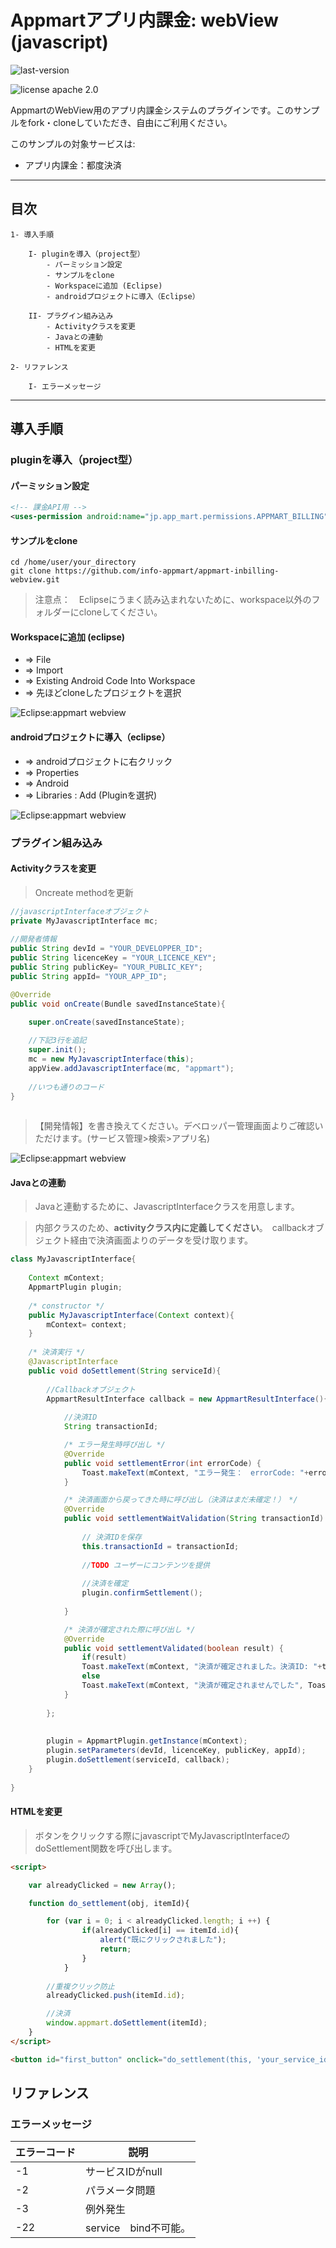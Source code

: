 # Appmartアプリ内課金: webView (javascript)

![last-version](http://img.shields.io/badge/last%20version-1.1-green.svg "last version:1.1") 

![license apache 2.0](http://img.shields.io/badge/license-apache%202.0-brightgreen.svg "licence apache 2.0")

AppmartのWebView用のアプリ内課金システムのプラグインです。このサンプルをfork・cloneしていただき、自由にご利用ください。 

このサンプルの対象サービスは:

+ アプリ内課金：都度決済 

---

## 目次

```
1- 導入手順

	I- pluginを導入（project型）
		- パーミッション設定
		- サンプルをclone
		- Workspaceに追加 (Eclipse)
		- androidプロジェクトに導入（Eclipse）

	II- プラグイン組み込み
		- Activityクラスを変更
		- Javaとの連動
		- HTMLを変更

2- リファレンス

	I- エラーメッセージ

```



---


## 導入手順


### pluginを導入（project型）


#### パーミッション設定

```xml
<!-- 課金API用 -->
<uses-permission android:name="jp.app_mart.permissions.APPMART_BILLING" />
```

#### サンプルをclone

```shell
cd /home/user/your_directory
git clone https://github.com/info-appmart/appmart-inbilling-webview.git
```

> 注意点：　Eclipseにうまく読み込まれないために、workspace以外のフォルダーにcloneしてください。


#### Workspaceに追加 (eclipse)

+ ⇒ File
+ ⇒ Import
+ ⇒ Existing Android Code Into Workspace
+ ⇒ 先ほどcloneしたプロジェクトを選択

![Eclipse:appmart webview](http://s27.postimg.org/8npml8ksz/appmart_inbilling_webview.png "Eclipse:appmart webview")

#### androidプロジェクトに導入（eclipse）

+ ⇒ androidプロジェクトに右クリック　
+ ⇒ Properties 
+ ⇒ Android
+ ⇒ Libraries  :  Add (Pluginを選択)

![Eclipse:appmart webview](http://s15.postimg.org/97ltrkae3/webview_plugin.png "Eclipse:appmart webview")

### プラグイン組み込み

#### Activityクラスを変更

> Oncreate methodを更新


```java
//javascriptInterfaceオブジェクト
private MyJavascriptInterface mc;
	
//開発者情報
public String devId = "YOUR_DEVELOPPER_ID";
public String licenceKey = "YOUR_LICENCE_KEY";
public String publicKey= "YOUR_PUBLIC_KEY";
public String appId= "YOUR_APP_ID";

@Override
public void onCreate(Bundle savedInstanceState){
	
    super.onCreate(savedInstanceState);

    //下記3行を追記
    super.init();
    mc = new MyJavascriptInterface(this);
    appView.addJavascriptInterface(mc, "appmart");
    
    //いつも通りのコード
}
    
```

> 【開発情報】を書き換えてください。デベロッパー管理画面よりご確認いただけます。(サービス管理>検索>アプリ名)


![Eclipse:appmart webview](http://s21.postimg.org/h5xp3grw7/appmart_info.png "Eclipse:appmart webview")


#### Javaとの連動

> Javaと連動するために、JavascriptInterfaceクラスを用意します。 

> 内部クラスのため、**activityクラス内に定義してください**。　callbackオブジェクト経由で決済画面よりのデータを受け取ります。

```java
class MyJavascriptInterface{
	
	Context mContext;
	AppmartPlugin plugin;
	    	
	/* constructor */
	public MyJavascriptInterface(Context context){
		mContext= context;
	}
		
	/* 決済実行 */
	@JavascriptInterface
	public void doSettlement(String serviceId){
		
		//Callbackオブジェクト
		AppmartResultInterface callback = new AppmartResultInterface(){
			
			//決済ID
			String transactionId;

			/* エラー発生時呼び出し */
			@Override
			public void settlementError(int errorCode) {
				Toast.makeText(mContext, "エラー発生：　errorCode: "+errorCode, Toast.LENGTH_LONG).show();					
			}

			/* 決済画面から戻ってきた時に呼び出し（決済はまだ未確定！）　*/
			@Override
			public void settlementWaitValidation(String transactionId) {
				
				// 決済IDを保存
				this.transactionId = transactionId;
				
				//TODO ユーザーにコンテンツを提供
				
				//決済を確定
				plugin.confirmSettlement();
				
			}

			/* 決済が確定された際に呼び出し */
			@Override
			public void settlementValidated(boolean result) {
				if(result)
				Toast.makeText(mContext, "決済が確定されました。決済ID: "+transactionId, Toast.LENGTH_LONG).show();
				else
				Toast.makeText(mContext, "決済が確定されませんでした", Toast.LENGTH_LONG).show();					
			}
			
		};
		    		
		
		plugin = AppmartPlugin.getInstance(mContext); 		
		plugin.setParameters(devId, licenceKey, publicKey, appId);
		plugin.doSettlement(serviceId, callback);
	}
	
}
```

#### HTMLを変更

> ボタンをクリックする際にjavascriptでMyJavascriptInterfaceのdoSettlement関数を呼び出します。


```html
<script>       

	var alreadyClicked = new Array(); 

    function do_settlement(obj, itemId){

    	for (var i = 0; i < alreadyClicked.length; i ++) {
        		if(alreadyClicked[i] == itemId.id){
        			alert("既にクリックされました");
        			return;
        		}        		
        	}
        	
    	//重複クリック防止
		alreadyClicked.push(itemId.id);

    	//決済	
    	window.appmart.doSettlement(itemId);
    }
</script>

<button id="first_button" onclick="do_settlement(this, 'your_service_id')" value="settlement">Settlement</button>

```

##  リファレンス

### エラーメッセージ


| エラーコード     |説明  |
|---------- | ---|
|-1|サービスIDがnull|
|-2|パラメータ問題|
|-3|例外発生|
|-22|service　bind不可能。|
